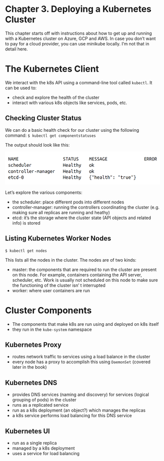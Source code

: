 # Chapter 3. Deploying a Kubernetes Cluster
This chapter starts off with instructions about how to get up and running with a Kubernetes cluster on Azure, GCP and AWS. In case you don’t want to pay for a cloud provider, you can use minikube locally. I’m not that in detail here.

# The Kubernetes Client
We interact with the k8s API using a command-line tool called `kubectl`. It can be used to:
- check and explore the health of the cluster
- interact with various k8s objects like services, pods, etc.

## Checking Cluster Status
We can do a basic health check for our cluster using the following command:
`$ kubectl get componentstatuses`

The output should look like this:

![](images/cluster-status-output.png)

Let’s explore the various components:
- the scheduler: place different pods into different nodes
- controller-manager: running the controllers coordinating the cluster (e.g. making sure all replicas are running and heathy)
- etcd: it’s the storage where the cluster state (API objects and related info) is stored

## Listing Kubernetes Worker Nodes
`$ kubectl get nodes`

This lists all the nodes in the cluster.  The nodes are of two kinds:
- master: the components that are required to run the cluster are present on this node. For example, containers containing the API server, scheduler, etc. Work is usually not scheduled on this node to make sure the functioning of the cluster isn’ t interrupted
- worker: where user containers are run

# Cluster Components
- The components that make k8s are run using and deployed on k8s itself
- they run in the `kube-system` namespace

## Kubernetes Proxy
- routes network traffic to services using a load balance in the cluster
- every node has a proxy to accomplish this using `DaemonSet` (covered later in the book)

## Kubernetes DNS
- provides DNS services (naming and discovery) for services (logical grouping of pods)  in the cluster
- runs as a replicated service
- run as a k8s deployment (an object?) which manages the replicas
- a k8s service performs load balancing for this DNS service

## Kubernetes UI
- run as a single replica
- managed by a k8s deployment 
- uses a service for load balancing 
